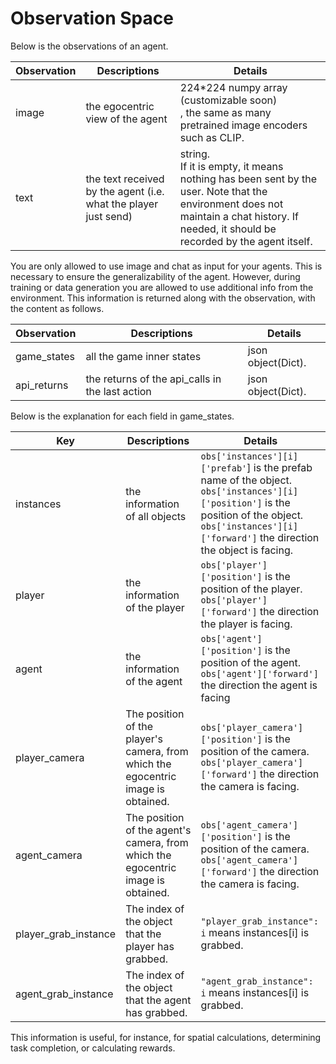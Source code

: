 # Observation Space

Below is the observations of an agent.

| Observation | Descriptions                                                    | Details                                                                                                                                                                         |
| ----------- | --------------------------------------------------------------- | ------------------------------------------------------------------------------------------------------------------------------------------------------------------------------- |
| image       | the egocentric view of the agent                                | 224*224 numpy array (customizable soon)<br />, the same as many pretrained image encoders such as CLIP.                                                                           |
| text        | the text received by the agent (i.e. what the player just send) | string.<br /> If it is empty, it means nothing has been sent by the user. Note that the environment does not maintain a chat history. If needed, it should be recorded by the agent itself. |

You are only allowed to use image and chat as input for your agents. This is necessary to ensure the generalizability of the agent. However, during training or data generation you are allowed to use additional info from the environment. This information is returned along with the observation, with the content as follows.

| Observation | Descriptions                                    | Details            |
| ----------- | ----------------------------------------------- | ------------------ |
| game_states | all the game inner states                       | json object(Dict). |
| api_returns | the returns of the api_calls in the last action | json object(Dict). |

Below is the explanation for each field in game_states.

| Key                | Descriptions                                                                      | Details                                                                                                                                                                                                         |
| ------------------ | --------------------------------------------------------------------------------- | --------------------------------------------------------------------------------------------------------------------------------------------------------------------------------------------------------------- |
| instances          | the information of all objects                                                    | `obs['instances'][i]['prefab'`] is the prefab name of the object.<br> `obs['instances'][i]['position']` is the position of the object.<br> `obs['instances'][i]['forward']` the direction the object is facing. |
| player             | the information of the player                                                     | `obs['player']['position']` is the position of the player.<br> `obs['player']['forward']` the direction the player is facing.                                                                                   |
| agent              | the information of the agent                                                      | `obs['agent']['position']` is the position of the agent.<br> `obs['agent']['forward']` the direction the agent is facing                                                                                  |
| player_camera       | The position of the player's camera, from which the egocentric image is obtained. | `obs['player_camera']['position']` is the position of the camera.<br> `obs['player_camera']['forward']` the direction the camera is facing.                                                                       |
| agent_camera        | The position of the agent's camera, from which the egocentric image is obtained.  | `obs['agent_camera']['position']` is the position of the camera.<br> `obs['agent_camera']['forward']` the direction the camera is facing.                                                                         |
| player_grab_instance | The index of the object that the player has grabbed.                              | `"player_grab_instance": i` means instances[i] is grabbed.                                                                                                                                                        |
| agent_grab_instance  | The index of the object that the agent has grabbed.                               | `"agent_grab_instance": i` means instances[i] is grabbed.                                                                                                                                                         |

This information is useful, for instance, for spatial calculations, determining task completion, or calculating rewards.

